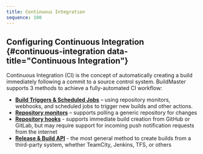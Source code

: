 ```yaml
---
title: Continuous Integration
sequence: 100
---
```


## Configuring Continuous Integration {#continuous-integration data-title="Continuous Integration"}

Continuous Integration (CI) is the concept of automatically creating a build immediately following a commit to a source control system. BuildMaster supports 3 methods to achieve a fully-automated CI workflow:

    
 - **[Build Triggers & Scheduled Jobs](continuous-integration/build-triggers-and-monitors)** – using repository monitors, webhooks, and scheduled jobs to trigger new builds and other actions.
 - **[Repository monitors](continuous-integration/repository-monitors)** – supports	polling a generic repository for changes
 - **[Repository hooks](continuous-integration/repository-hooks)** - supports immediate build creation from GitHub or GitLab, but may require support for incoming push notification requests from the internet
 - **[Release &amp; Build API](/support/documentation/buildmaster/reference/api/release-and-build)** - the most general method to create builds from a third-party system, whether TeamCity, Jenkins, TFS, or others
    

